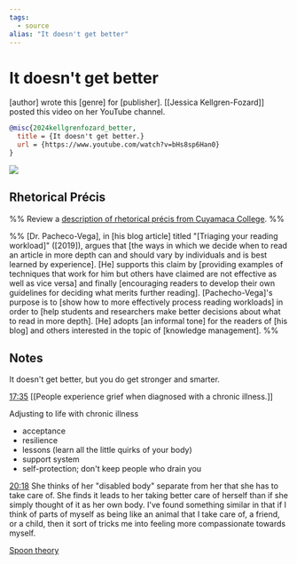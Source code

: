 ```yaml
---
tags:
  - source
alias: "It doesn't get better"
---
```

# It doesn't get better
[author] wrote this [genre] for [publisher].
[[Jessica Kellgren-Fozard]] posted this video on her YouTube channel.


```bibtex
@misc{2024kellgrenfozard_better,
  title = {It doesn't get better.}
  url = {https://www.youtube.com/watch?v=bHs8sp6Han0}
}
```

![](https://www.youtube.com/watch?v=bHs8sp6Han0)

## Rhetorical Précis
%% Review a [description of rhetorical précis from Cuyamaca College](https://www.cuyamaca.edu/student-support/tutoring-center/files/student-resources/rhetorical-precis-description-and-examples.pdf). %%

%%
[Dr. Pacheco-Vega], in [his blog article] titled "[Triaging your reading workload]" ([2019]), argues that [the ways in which we decide when to read an article in more depth can and should vary by individuals and is best learned by experience]. [He] supports this claim by [providing examples of techniques that work for him but others have claimed are not effective as well as vice versa] and finally [encouraging readers to develop their own guidelines for deciding what merits further reading]. [Pachecho-Vega]'s purpose is to [show how to more effectively process reading workloads] in order to [help students and researchers make better decisions about what to read in more depth]. [He] adopts [an informal tone] for the readers of [his blog] and others interested in the topic of [knowledge management]. 
%%
## Notes

It doesn't get better, but you do get stronger and smarter.

[17:35](https://www.youtube.com/watch?v=bHs8sp6Han0&t=17m35s) [[People experience grief when diagnosed with a chronic illness.]]

Adjusting to life with chronic illness
- acceptance
- resilience
- lessons (learn all the little quirks of your body)
- support system
- self-protection; don't keep people who drain you

[20:18](https://www.youtube.com/watch?v=bHs8sp6Han0&t=20m18s) She thinks of her "disabled body" separate from her that she has to take care of. She finds it leads to her taking better care of herself than if she simply thought of it as her own body. I've found something similar in that if I think of parts of myself as being like an animal that I take care of, a friend, or a child, then it sort of tricks me into feeling more compassionate towards myself.

[Spoon theory](https://www.youtube.com/watch?v=a2NGaG8mhjU)

